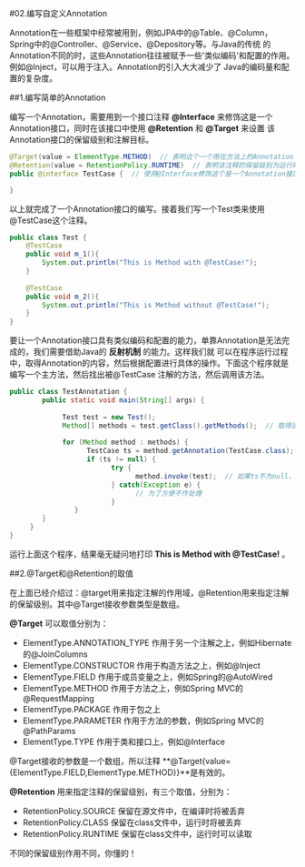 #02.编写自定义Annotation

Annotation在一些框架中经常被用到，例如JPA中的@Table、@Column，Spring中的@Controller、@Service、@Depository等。与Java的传统
的Annotation不同的时，这些Annotation往往被赋予一些'类似编码'和配置的作用。例如@Inject，可以用于注入。Annotation的引入大大减少了
Java的编码量和配置的复杂度。

##1.编写简单的Annotation

编写一个Annotation，需要用到一个接口注释 **@Interface** 来修饰这是一个Annotation接口，同时在该接口中使用 **@Retention** 和 **@Target** 来设置
该Annotation接口的保留级别和注解目标。
```java
@Target(value = ElementType.METHOD)  // 表明这个一个用在方法上的Annotation
@Retention(value = RetentionPolicy.RUNTIME)  // 表明该注释的保留级别为运行时
public @interface TestCase {  // 使用@Interface修饰这个是一个Annotation接口

}
```
以上就完成了一个Annotation接口的编写。接着我们写一个Test类来使用@TestCase这个注释。
```java
public class Test {
    @TestCase
    public void m_1(){
      	System.out.println("This is Method with @TestCase!");
    }
      
    @TestCase
    public void m_2(){
      	System.out.println("This is Method without @TestCase!");
    }
}
```
要让一个Annotation接口具有类似编码和配置的能力，单靠Annotation是无法完成的，我们需要借助Java的 **反射机制** 的能力。这样我们就
可以在程序运行过程中，取得Annotation的内容，然后根据配置进行具体的操作。下面这个程序就是编写一个主方法，然后找出被@TestCase
注解的方法，然后调用该方法。
```java
public class TestAnnotation {
		public static void main(String[] args) {
		
			 Test test = new Test();
			 Method[] methods = test.getClass().getMethods();  // 取得该class的所有方法
		
			 for (Method method : methods) {
				   TestCase ts = method.getAnnotation(TestCase.class);  // 判断该方法是否被@TestCase注解，如果没有，则tc为null
				   if (ts != null) {
					     try {
						       method.invoke(test);  // 如果ts不为null，则调用该方法
					     } catch(Exception e) {
						       // 为了方便不作处理
					     }
			    }
	    }
	 }
}
```		
运行上面这个程序，结果毫无疑问地打印 **This is Method with @TestCase!** 。

##2.@Target和@Retention的取值

在上面已经介绍过：@target用来指定注解的作用域，@Retention用来指定注解的保留级别。其中@Target接收参数类型是数组。

 **@Target** 可以取值分别为：

* ElementType.ANNOTATION_TYPE  作用于另一个注解之上，例如Hibernate的@JoinColumns
* ElementType.CONSTRUCTOR      作用于构造方法之上，例如@Inject
* ElementType.FIELD            作用于成员变量之上，例如Spring的@AutoWired
* ElementType.METHOD           作用于方法之上，例如Spring MVC的@RequestMapping
* ElementType.PACKAGE          作用于包之上
* ElementType.PARAMETER        作用于方法的参数，例如Spring MVC的@PathParams
* ElementType.TYPE             作用于类和接口上，例如@Interface

@Target接收的参数是一个数组，所以注释 **@Target{value={ElementType.FIELD,ElementType.METHOD}}**是有效的。

 **@Retention** 用来指定注释的保留级别，有三个取值，分别为：

* RetentionPolicy.SOURCE     保留在源文件中，在编译时将被丢弃
* RetentionPolicy.CLASS      保留在class文件中，运行时将被丢弃
* RetentionPolicy.RUNTIME    保留在class文件中，运行时可以读取

不同的保留级别作用不同，你懂的！
